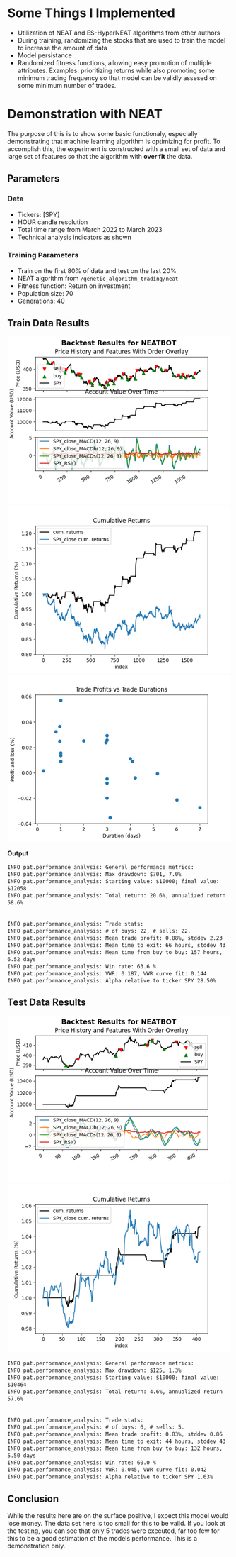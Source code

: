 # Some Things I Implemented
- Utilization of NEAT and ES-HyperNEAT algorithms from other authors
- During training, randomizing the stocks that are used to train the model to increase the amount of data
- Model persistance
- Randomized fitness functions, allowing easy promotion of multiple attributes. Examples: prioritizing returns while also promoting some minimum trading frequency so that model can be validly assesed on some minimum number of trades.

# Demonstration with NEAT
The purpose of this is to show some basic functionaly, especially demonstrating that machine learning algorithm is optimizing for profit. To accomplish this, the experiment is constructed with a small set of data and large set of features so that the algorithm with **over fit** the data. 

## Parameters
### Data
- Tickers: [SPY]
- HOUR candle resolution
- Total time range from March 2022 to March 2023
- Technical analysis indicators as shown
### Training Parameters
- Train on the first 80% of data and test on the last 20%
- NEAT algorithm from `/genetic_algorithm_trading/neat`
- Fitness function: Return on investment
- Population size: 70
- Generations: 40

## Train Data Results
![backtest train](./demonstration/backtest_results_train_data.png)
![returns train](./demonstration/cumulative_returns_train_data.png)
![profit vs duration](./demonstration/trade_profit_vs_duration_train_data.png)

**Output**
```
INFO pat.performance_analysis: General performance metrics:
INFO pat.performance_analysis: Max drawdown: $701, 7.0%
INFO pat.performance_analysis: Starting value: $10000; final value: $12058
INFO pat.performance_analysis: Total return: 20.6%, annualized return 58.6%


INFO pat.performance_analysis: Trade stats:
INFO pat.performance_analysis: # of buys: 22, # sells: 22.
INFO pat.performance_analysis: Mean trade profit: 0.88%, stddev 2.23
INFO pat.performance_analysis: Mean time to exit: 66 hours, stddev 43
INFO pat.performance_analysis: Mean time from buy to buy: 157 hours, 6.52 days
INFO pat.performance_analysis: Win rate: 63.6 %
INFO pat.performance_analysis: VWR: 0.187, VWR curve fit: 0.144
INFO pat.performance_analysis: Alpha relative to ticker SPY 28.50%
```

## Test Data Results
![backtest test](./demonstration/backtest_results_test_data.png)
![returns test](./demonstration/cumulative_returns_test_data.png)

```
INFO pat.performance_analysis: General performance metrics:
INFO pat.performance_analysis: Max drawdown: $125, 1.3%
INFO pat.performance_analysis: Starting value: $10000; final value: $10464
INFO pat.performance_analysis: Total return: 4.6%, annualized return 57.6%


INFO pat.performance_analysis: Trade stats:
INFO pat.performance_analysis: # of buys: 6, # sells: 5.
INFO pat.performance_analysis: Mean trade profit: 0.83%, stddev 0.86
INFO pat.performance_analysis: Mean time to exit: 44 hours, stddev 43
INFO pat.performance_analysis: Mean time from buy to buy: 132 hours, 5.50 days
INFO pat.performance_analysis: Win rate: 60.0 %
INFO pat.performance_analysis: VWR: 0.045, VWR curve fit: 0.042
INFO pat.performance_analysis: Alpha relative to ticker SPY 1.63%
```
## Conclusion
While the results here are on the surface positive, I expect this model would lose money. The data set here is too small for this to be valid. If you look at the testing, you can see that only 5 trades were executed, far too few for this to be a good estimation of the models performance. This is a demonstration only.

